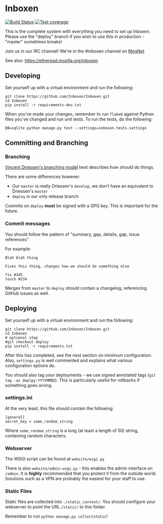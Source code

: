 Inboxen
=======

[![Build Status](https://travis-ci.org/Inboxen/Inboxen.svg?branch=master)](https://travis-ci.org/Inboxen/Inboxen)
[![Test coverage](http://codecov.io/github/Inboxen/Inboxen/coverage.svg?branch=master)](http://codecov.io/github/Inboxen/Inboxen?branch=master)

This is the complete system with everything you need to set up Inboxen. Please
use the "deploy" branch if you wish to use this in production - "master"
sometimes breaks!

Join us in our IRC channel! We're in the #inboxen channel on
[MegNet](https://www.megworld.co.uk/irc/)

See also: <https://etherpad.mozilla.org/inboxen>

Developing
----------

Set yourself up with a virtual environment and run the following:

```
git clone https://github.com/Inboxen/Inboxen.git
cd Inboxen
pip install -r requirements-dev.txt
```

When you've made your changes, remember to run `flake8` against Python files
you've changed and run unit tests. To run the tests, do the following:

```
DB=sqlite python manage.py test --settings=inboxen.tests.settings
```

Committing and Branching
------------------------

### Branching

[Vincent Driessen's branching
model](http://nvie.com/posts/a-successful-git-branching-model/) best describes
how *should* do things.

There are some differences however:
* Our `master` is really Driessen's `develop`, we don't have an equivalent to
  Driessen's `master`
* `deploy` is our only release branch

Commits on `deploy` **must** be signed with a GPG key. This is important for
the future.

### Commit messages

You should follow the pattern of "summary, gap, details, gap, issue references"

For example:

```
Blah blah thing

Fixes this thing, changes how we should do something else

fix #345
touch #234
```

Merges from `master` to `deploy` should contain a changelog, referencing GitHub
issues as well.

Deploying
---------

Set yourself up with a virtual environment and run the following:

```
git clone https://github.com/Inboxen/Inboxen.git
cd Inboxen
# optional step
#git checkout deploy
pip install -r requirements.txt
```

After this has completed, see the next section on minimum configuration. Also,
`settings.py` is well commented and explains what various configuration options
do.

You should also tag your deployments - we use signed annotated tags (`git tag
-as deplpy-YYYYMMDD`).  This is particularly useful for rollbacks if something
goes wrong.

### settings.ini

At the very least, this file should contain the following:

```
[general]
secret_key = some_random_string
```

Where `some_random_string` is a long (at least a length of 50) string,
containing random characters.

### Webserver

The WSGI script can be found at `website/wsgi.py`

There is also `website/admin-wsgi.py` - this enables the admin interface on
`/admin`. It is **highly** recommended that you protect it from the outside
world.  Solutions such as a VPN are probably the easiest for your staff to use.

### Static Files

Static files are collected into `./static_content/`. You should configure your
webserver to point the URL `/static/` to this folder.

Remember to run `python manage.py collectstatic`!
